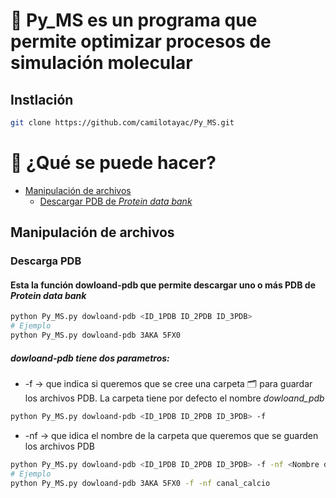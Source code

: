 # 👻 Py_MS es un programa que permite optimizar procesos de simulación molecular

## Instlación

```bash
git clone https://github.com/camilotayac/Py_MS.git
```

# 📕 ¿Qué se puede hacer?
* [Manipulación de archivos](#Manipulación-de-archivos)
  * [Descargar PDB de *Protein data bank*](#Descarga-PDB)



## Manipulación de archivos

### Descarga PDB
#### Esta la función dowloand-pdb que permite descargar uno o más PDB de *Protein data bank*
```bash
python Py_MS.py dowloand-pdb <ID_1PDB ID_2PDB ID_3PDB>
# Ejemplo
python Py_MS.py dowloand-pdb 3AKA 5FX0
```
##### dowloand-pdb tiene dos parametros:

* -f -> que indica si queremos que se cree una carpeta 🗂 para guardar los archivos PDB. La carpeta tiene por defecto el nombre *dowloand_pdb*
```bash
python Py_MS.py dowloand-pdb <ID_1PDB ID_2PDB ID_3PDB> -f
```
* -nf -> que idica el nombre de la carpeta que queremos que se guarden los archivos PDB
```bash
python Py_MS.py dowloand-pdb <ID_1PDB ID_2PDB ID_3PDB> -f -nf <Nombre de la carpeta>
# Ejemplo
python Py_MS.py dowloand-pdb 3AKA 5FX0 -f -nf canal_calcio
```

